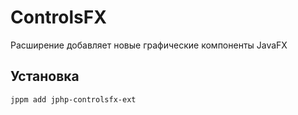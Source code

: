 # ControlsFX
Расширение добавляет новые графические компоненты JavaFX
## Установка
```
jppm add jphp-controlsfx-ext
```